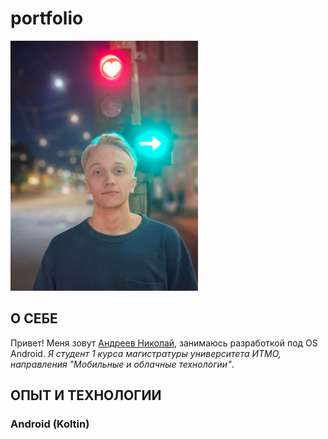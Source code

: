 # portfolio

<img src="me.jpg"  height="400"/>

## О СЕБЕ

Привет! Меня зовут [Андреев Николай](https://t.me/KolaYAndr), занимаюсь разработкой под OS Android. *Я студент 1 курса магистратуры университета ИТМО, направления "Мобильные и облачные технологии"*. 

## ОПЫТ И ТЕХНОЛОГИИ
### Android (Koltin)

